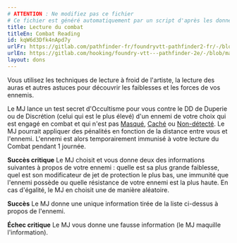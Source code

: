 ```yaml
---
# ATTENTION : Ne modifiez pas ce fichier
# Ce fichier est généré automatiquement par un script d'après les données du module Foundry VTT officiel et de sa traduction
title: Lecture du combat
titleEn: Combat Reading
id: kqW6d3Dfk4nApd7y
urlFr: https://gitlab.com/pathfinder-fr/foundryvtt-pathfinder2-fr/-/blob/master/data/feats/kqW6d3Dfk4nApd7y.htm
urlEn: https://gitlab.com/hooking/foundry-vtt---pathfinder-2e/-/blob/master/packs/data/feats.db/combat-reading.json
layout: dons
---
```

Vous utilisez les techniques de lecture à froid de l'artiste, la lecture des auras et autres astuces pour découvrir les faiblesses et les forces de vos ennemis.

Le MJ lance un test secret d'Occultisme pour vous contre le DD de Duperie ou de Discrétion (celui qui est le plus élevé) d'un ennemi de votre choix qui est engagé en combat et qui n'est pas [Masqué](../conditions/masqué.html), [Caché](../conditions/caché.html) ou [Non-détecté](../conditions/non-détecté.html). Le MJ pourrait appliquer des pénalités en fonction de la distance entre vous et l'ennemi. L'ennemi est alors temporairement immunisé à votre lecture du Combat pendant 1 journée.

**Succès critique** Le MJ choisit et vous donne deux des informations suivantes à propos de votre ennemi : quelle est sa plus grande faiblesse, quel est son modificateur de jet de protection le plus bas, une immunité que l'ennemi possède ou quelle résistance de votre ennemi est la plus haute. En cas d'égalité, le MJ en choisit une de manière aléatoire.

**Succès** Le MJ donne une unique information tirée de la liste ci-dessus à propos de l'ennemi.

**Échec critique** Le MJ vous donne une fausse information (le MJ maquille l'information).
